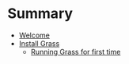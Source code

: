# Summary

- [Welcome](./welcome.md)
- [Install Grass](./install_grass.md)
    - [Running Grass for first time](./running_grass_for_first_time.md)

